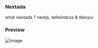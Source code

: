 ### Nextada
what nextada ? nextjs, tailwindcss & daisyui

### Preview
![image](https://user-images.githubusercontent.com/49223890/191707086-32b6ba7c-e3dd-4011-bccc-100a5c9236ad.png)
